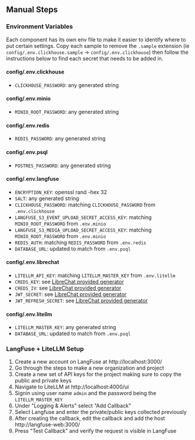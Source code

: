 
## Manual Steps

### Environment Variables

Each component has its own env file to make it easier to identify where to put certain settings.
Copy each sample to remove the `.sample` extension (ie `config/.env.clickhouse.sample` -> `config/.env.clickhouse`)
then follow the instructions below to find each secret that needs to be added in.

#### config/.env.clickhouse

* `CLICKHOUSE_PASSWORD`: any generated string

#### config/.env.minio

* `MINIO_ROOT_PASSWORD`: any generated string

#### config/.env.redis

* `REDIS_PASSWORD`: any generated string

#### config/.env.psql

* `POSTRES_PASSWORD`: any generated string

#### config/.env.langfuse

* `ENCRYPTION_KEY`: openssl rand -hex 32
* `SALT`: any generated string
* `CLICKHOUSE_PASSWORD`: matching `CLICKHOUSE_PASSWORD` from `.env.clickhouse`
* `LANGFUSE_S3_EVENT_UPLOAD_SECRET_ACCESS_KEY`: matching `MINIO_ROOT_PASSWORD` from `.env.minio`
* `LANGFUSE_S3_MEDIA_UPLOAD_SECRET_ACCESS_KEY`: matching `MINIO_ROOT_PASSWORD` from `.env.minio`
* `REDIS_AUTH`: matching `REDIS_PASSWORD` from `.env.redis`
* `DATABASE_URL`: updated to match from `.env.psql`

#### config/.env.librechat

* `LITELLM_API_KEY`: matching `LITELLM_MASTER_KEY` from `.env.litellm`
* `CREDS_KEY`: see [LibreChat provided generator](https://www.librechat.ai/toolkit/creds_generator)
* `CREDS_IV`: see [LibreChat provided generator](https://www.librechat.ai/toolkit/creds_generator)
* `JWT_SECRET`: see [LibreChat provided generator](https://www.librechat.ai/toolkit/creds_generator)
* `JWT_REFRESH_SECRET`: see [LibreChat provided generator](https://www.librechat.ai/toolkit/creds_generator)

#### config/.env.litellm 

* `LITELLM_MASTER_KEY`: any generated string
* `DATABASE_URL`: updated to match from `.env.psql`

### LangFuse + LiteLLM Setup

1. Create a new account on LangFuse at http://localhost:3000/
2. Go through the steps to make a new organization and project
3. Create a new set of API keys for the project making sure to copy the public and private keys
4. Navigate to LiteLLM at http://localhost:4000/ui
5. Signin using user name `admin` and the password being the `LITELLM_MASTER_KEY`
6. Under "Logging & Alerts" select "Add Callback"
7. Select Langfuse and enter the private/public keys collected previously
8. After creating the callback, edit the callback and add the host http://langfuse-web:3000/
9. Press "Test Callback" and verify the request is visible in LangFuse
